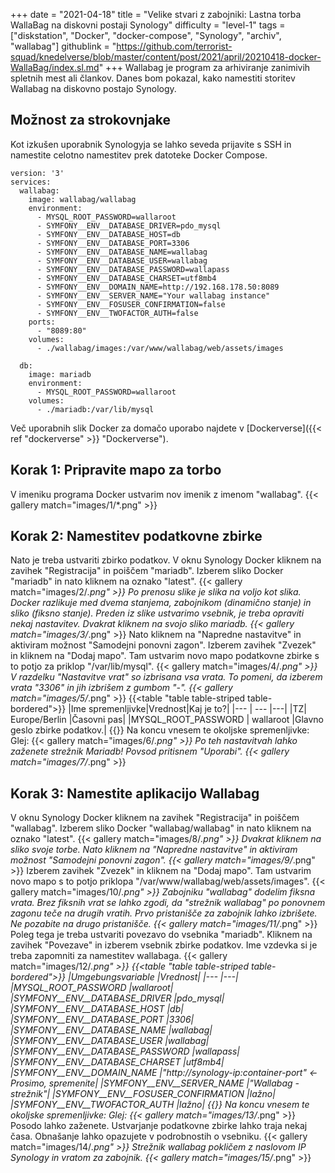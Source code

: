 +++
date = "2021-04-18"
title = "Velike stvari z zabojniki: Lastna torba WallaBag na diskovni postaji Synology"
difficulty = "level-1"
tags = ["diskstation", "Docker", "docker-compose", "Synology", "archiv", "wallabag"]
githublink = "https://github.com/terrorist-squad/knedelverse/blob/master/content/post/2021/april/20210418-docker-WallaBag/index.sl.md"
+++
Wallabag je program za arhiviranje zanimivih spletnih mest ali člankov. Danes bom pokazal, kako namestiti storitev Wallabag na diskovno postajo Synology.
## Možnost za strokovnjake
Kot izkušen uporabnik Synologyja se lahko seveda prijavite s SSH in namestite celotno namestitev prek datoteke Docker Compose.
```
version: '3'
services:
  wallabag:
    image: wallabag/wallabag
    environment:
      - MYSQL_ROOT_PASSWORD=wallaroot
      - SYMFONY__ENV__DATABASE_DRIVER=pdo_mysql
      - SYMFONY__ENV__DATABASE_HOST=db
      - SYMFONY__ENV__DATABASE_PORT=3306
      - SYMFONY__ENV__DATABASE_NAME=wallabag
      - SYMFONY__ENV__DATABASE_USER=wallabag
      - SYMFONY__ENV__DATABASE_PASSWORD=wallapass
      - SYMFONY__ENV__DATABASE_CHARSET=utf8mb4
      - SYMFONY__ENV__DOMAIN_NAME=http://192.168.178.50:8089
      - SYMFONY__ENV__SERVER_NAME="Your wallabag instance"
      - SYMFONY__ENV__FOSUSER_CONFIRMATION=false
      - SYMFONY__ENV__TWOFACTOR_AUTH=false
    ports:
      - "8089:80"
    volumes:
      - ./wallabag/images:/var/www/wallabag/web/assets/images

  db:
    image: mariadb
    environment:
      - MYSQL_ROOT_PASSWORD=wallaroot
    volumes:
      - ./mariadb:/var/lib/mysql

```
Več uporabnih slik Docker za domačo uporabo najdete v [Dockerverse]({{< ref "dockerverse" >}} "Dockerverse").
## Korak 1: Pripravite mapo za torbo
V imeniku programa Docker ustvarim nov imenik z imenom "wallabag".
{{< gallery match="images/1/*.png" >}}

## Korak 2: Namestitev podatkovne zbirke
Nato je treba ustvariti zbirko podatkov. V oknu Synology Docker kliknem na zavihek "Registracija" in poiščem "mariadb". Izberem sliko Docker "mariadb" in nato kliknem na oznako "latest".
{{< gallery match="images/2/*.png" >}}
Po prenosu slike je slika na voljo kot slika. Docker razlikuje med dvema stanjema, zabojnikom (dinamično stanje) in sliko (fiksno stanje). Preden iz slike ustvarimo vsebnik, je treba opraviti nekaj nastavitev. Dvakrat kliknem na svojo sliko mariadb.
{{< gallery match="images/3/*.png" >}}
Nato kliknem na "Napredne nastavitve" in aktiviram možnost "Samodejni ponovni zagon". Izberem zavihek "Zvezek" in kliknem na "Dodaj mapo". Tam ustvarim novo mapo podatkovne zbirke s to potjo za priklop "/var/lib/mysql".
{{< gallery match="images/4/*.png" >}}
V razdelku "Nastavitve vrat" so izbrisana vsa vrata. To pomeni, da izberem vrata "3306" in jih izbrišem z gumbom "-".
{{< gallery match="images/5/*.png" >}}
{{<table "table table-striped table-bordered">}}
|Ime spremenljivke|Vrednost|Kaj je to?|
|--- | --- |---|
|TZ| Europe/Berlin	|Časovni pas|
|MYSQL_ROOT_PASSWORD	 | wallaroot |Glavno geslo zbirke podatkov.|
{{</table>}}
Na koncu vnesem te okoljske spremenljivke: Glej:
{{< gallery match="images/6/*.png" >}}
Po teh nastavitvah lahko zaženete strežnik Mariadb! Povsod pritisnem "Uporabi".
{{< gallery match="images/7/*.png" >}}

## Korak 3: Namestite aplikacijo Wallabag
V oknu Synology Docker kliknem na zavihek "Registracija" in poiščem "wallabag". Izberem sliko Docker "wallabag/wallabag" in nato kliknem na oznako "latest".
{{< gallery match="images/8/*.png" >}}
Dvakrat kliknem na sliko svoje torbe. Nato kliknem na "Napredne nastavitve" in aktiviram možnost "Samodejni ponovni zagon".
{{< gallery match="images/9/*.png" >}}
Izberem zavihek "Zvezek" in kliknem na "Dodaj mapo". Tam ustvarim novo mapo s to potjo priklopa "/var/www/wallabag/web/assets/images".
{{< gallery match="images/10/*.png" >}}
Zabojniku "wallabag" dodelim fiksna vrata. Brez fiksnih vrat se lahko zgodi, da "strežnik wallabag" po ponovnem zagonu teče na drugih vratih. Prvo pristanišče za zabojnik lahko izbrišete. Ne pozabite na drugo pristanišče.
{{< gallery match="images/11/*.png" >}}
Poleg tega je treba ustvariti povezavo do vsebnika "mariadb". Kliknem na zavihek "Povezave" in izberem vsebnik zbirke podatkov. Ime vzdevka si je treba zapomniti za namestitev wallabaga.
{{< gallery match="images/12/*.png" >}}
{{<table "table table-striped table-bordered">}}
|Umgebungsvariable	|Vrednost|
|--- |---|
|MYSQL_ROOT_PASSWORD	|wallaroot|
|SYMFONY__ENV__DATABASE_DRIVER	|pdo_mysql|
|SYMFONY__ENV__DATABASE_HOST	|db|
|SYMFONY__ENV__DATABASE_PORT	|3306|
|SYMFONY__ENV__DATABASE_NAME	|wallabag|
|SYMFONY__ENV__DATABASE_USER	|wallabag|
|SYMFONY__ENV__DATABASE_PASSWORD	|wallapass|
|SYMFONY__ENV__DATABASE_CHARSET |utf8mb4|
|SYMFONY__ENV__DOMAIN_NAME	|"http://synology-ip:container-port" <- Prosimo, spremenite|
|SYMFONY__ENV__SERVER_NAME	|"Wallabag - strežnik"|
|SYMFONY__ENV__FOSUSER_CONFIRMATION	|lažno|
|SYMFONY__ENV__TWOFACTOR_AUTH	|lažno|
{{</table>}}
Na koncu vnesem te okoljske spremenljivke: Glej:
{{< gallery match="images/13/*.png" >}}
Posodo lahko zaženete. Ustvarjanje podatkovne zbirke lahko traja nekaj časa. Obnašanje lahko opazujete v podrobnostih o vsebniku.
{{< gallery match="images/14/*.png" >}}
Strežnik wallabag pokličem z naslovom IP Synology in vratom za zabojnik.
{{< gallery match="images/15/*.png" >}}
